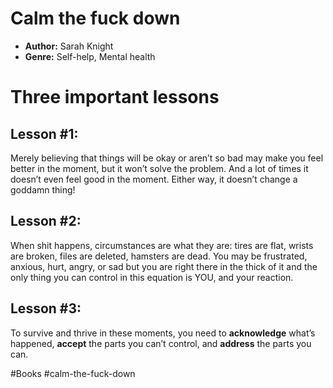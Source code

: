 # Calm the fuck down
- **Author:** Sarah Knight
- **Genre:** Self-help, Mental health

# Three important lessons

## Lesson #1: 
Merely believing that things will be okay or aren’t so bad may make you feel better in the moment, but it won’t solve the problem. And a lot of times it doesn’t even feel good in the moment. Either way, it doesn’t change a goddamn thing!

## Lesson #2: 
When shit happens, circumstances are what they are: tires are flat, wrists are broken, files are deleted, hamsters are dead. You may be frustrated, anxious, hurt, angry, or sad but you are right there in the thick of it and the only thing you can control in this equation is YOU, and your reaction.

## Lesson #3:
To survive and thrive in these moments, you need to **acknowledge** what’s happened, **accept** the parts you can’t control, and **address** the parts you can.

#Books #calm-the-fuck-down 